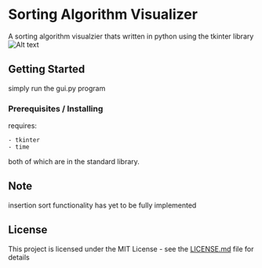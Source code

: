 # Sorting Algorithm Visualizer 

A sorting algorithm visualzier thats written in python using the tkinter library
![Alt text](/Screenshot.jpg?raw=true)

## Getting Started
simply run the gui.py program

### Prerequisites / Installing
requires:

```
- tkinter
- time
```

both of which are in the standard library.

## Note
insertion sort functionality has yet to be fully implemented

## License

This project is licensed under the MIT License - see the [LICENSE.md](LICENSE.md) file for details
